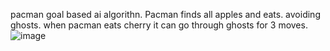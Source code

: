 pacman goal based ai algorithn. Pacman finds all apples and eats. avoiding ghosts. when pacman eats cherry it can go through ghosts for 3 moves.
![image](https://github.com/TheAntiFlash/pacman-goal-based-ai/assets/57190471/6f996ffa-32d1-4eff-a620-6ad7696913e5)
